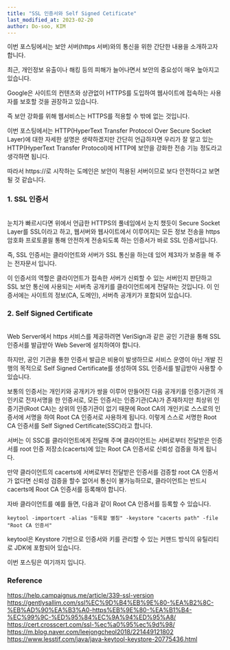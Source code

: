 ```yaml
---
title: "SSL 인증서와 Self Signed Cetificate"
last_modified_at: 2023-02-20
author: Do-soo, KIM
---
```



이번 포스팅에서는 보안 서버(https 서버)와의 통신을 위한 간단한 내용을 소개하고자 합니다.

최근, 개인정보 유출이나 해킹 등의 피해가 늘어나면서 보안의 중요성이 매우 높아지고 있습니다.

Google은 사이트의 컨텐츠와 상관없이 HTTPS를 도입하여 웹사이트에 접속하는 사용자를 보호할 것을 권장하고 있습니다.

즉 보안 강화를 위해 웹서비스는 HTTPS를 적용할 수 밖에 없는 것입니다.

이번 포스팅에서는 HTTP(HyperText Transfer Protocol Over Secure Socket Layer)에 대한 자세한 설명은 생략하겠지만 간단히 언급하자면 우리가 잘 알고 있는 HTTP(HyperText Transfer Protocol)에 HTTP에 보안을 강화한 전송 기능 정도라고 생각하면 됩니다.

따라서 https://로 시작하는 도메인은 보안이 적용된 서버이므로 보다 안전하다고 보면 될 것 같습니다.

### 1.  SSL 인증서
<br>눈치가 빠르시다면 위에서 언급한 HTTPS의 풀네임에서 눈치 챘듯이 Secure Socket Layer를 SSL이라고 하고, 웹서버와 웹사이트에서 이루어지는 모든 정보 전송을 https 암호화 프로토콜읠 통해 안전하게 전송되도록 하는 인증서가 바로 SSL 인증서입니다.

즉, SSL 인증서는 클라이언트와 서버가 SSL 통신을 하는데 있어 제3자가 보증을 해 주는 전자문서 입니다.

이 인증서의 역할은 클라이언트가 접속한 서버가 신뢰할 수 있는 서버인지 판단하고 SSL 보안 통신에 사용되는 서버측 공개키를 클라이언트에게 전달하는 것입니다. 이 인증서에는 사이트의 정보(CA, 도메인), 서버측 공개키가 포함되어 있습니다.

### 2.  Self Signed Certificate
<br>Web Server에서 https 서비스를 제공하려면 VeriSign과 같은 공인 기관을 통해 SSL 인증서를 발급받아 Web Sever에 설치하여야 합니다.

하지만, 공인 기관을 통한 인증서 발급은 비용이 발생하므로 서비스 운영이 아닌 개발 진행의 목적으로 Self Signed Certificate를 생성하여 SSL 인증서를 발급받아 사용할 수 있습니다.

보통의 인증서는 개인키와 공개키가 쌍을 이루어 만들어진 다음 공개키를 인증기관의 개인키로 전자서명을 한 인증서로, 모든 인증서는 인증기관(CA)가 존재하지만 최상위 인증기관(Root CA)는 상위의 인증기관이 없기 때문에
Root CA의 개인키로 스스로의 인증서에 서명을 하여 Root CA 인증서로 사용하게 됩니다. 이렇게 스스로 서명한 Root CA 인증서를 Self Signed Certificate(SSC)라고 합니다.

서버는 이 SSC를 클라이언트에게 전달해 주며 클라이언트는 서버로부터 전달받은 인증서를 root 인증 저장소(cacerts)에 있는 Root CA 인증서로 신뢰성 검증을 하게 됩니다.

만약 클라이언트의 cacerts에 서버로부터 전달받은 인증서를 검증할 root CA 인증서가 없다면 신뢰성 검증을 할수 없어서 통신이 불가능하므로, 클라이언트는 반드시 cacerts에 Root CA 인증서를 등록해야 합니다.

자바 클라이언트를 예를 들면, 다음과 같이 Root CA 인증서를 등록할 수 있습니다.

```
keytool -importcert -alias "등록할 별칭" -keystore "cacerts path" -file "Root CA 인증서"
```
keytool은 Keystore 기반으로 인증서와 키를 관리할 수 있는 커맨드 방식의 유틸리티로 JDK에 포함되어 있습니다.

이번 포스팅은 여기까지 입니다.


### Reference

https://help.campaignus.me/article/339-ssl-version
https://gentlysallim.com/ssl%EC%9D%B4%EB%9E%80-%EA%B2%8C-%EB%AD%90%EA%B3%A0-https%EB%9E%80-%EA%B1%B4-%EC%99%9C-%ED%95%84%EC%9A%94%ED%95%A8/
https://cert.crosscert.com/ssl-%ec%a0%95%ec%9d%98/
https://m.blog.naver.com/leejongcheol2018/221449121802
https://www.lesstif.com/java/java-keytool-keystore-20775436.html
